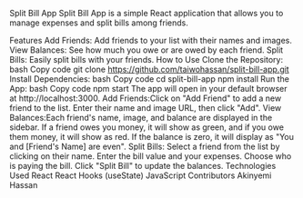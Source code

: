 Split Bill App
Split Bill App is a simple React application that allows you to manage expenses and split bills among friends.

Features
Add Friends: Add friends to your list with their names and images.
View Balances: See how much you owe or are owed by each friend.
Split Bills: Easily split bills with your friends.
How to Use
Clone the Repository:
bash
Copy code
git clone https://github.com/taiwohassan/split-bill-app.git
Install Dependencies:
bash
Copy code
cd split-bill-app
npm install
Run the App:
bash
Copy code
npm start
The app will open in your default browser at http://localhost:3000.
Add Friends:Click on "Add Friend" to add a new friend to the list. Enter their name and image URL, then click "Add".
View Balances:Each friend's name, image, and balance are displayed in the sidebar. If a friend owes you money, it will show as green, and if you owe them money, it will show as red. If the balance is zero, it will display as "You and [Friend's Name] are even".
Split Bills:
Select a friend from the list by clicking on their name.
Enter the bill value and your expenses.
Choose who is paying the bill.
Click "Split Bill" to update the balances.
Technologies Used
React
React Hooks (useState)
JavaScript
Contributors
Akinyemi Hassan
